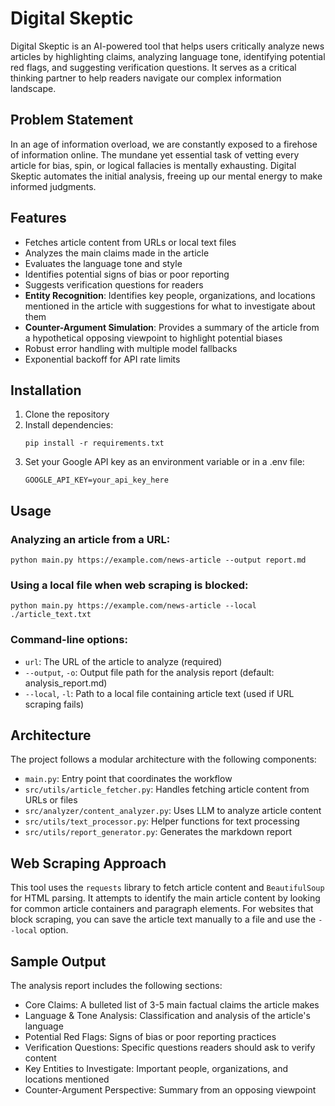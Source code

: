 # Digital Skeptic

Digital Skeptic is an AI-powered tool that helps users critically analyze news articles by highlighting claims, analyzing language tone, identifying potential red flags, and suggesting verification questions. It serves as a critical thinking partner to help readers navigate our complex information landscape.

## Problem Statement

In an age of information overload, we are constantly exposed to a firehose of information online. The mundane yet essential task of vetting every article for bias, spin, or logical fallacies is mentally exhausting. Digital Skeptic automates the initial analysis, freeing up our mental energy to make informed judgments.

## Features

- Fetches article content from URLs or local text files
- Analyzes the main claims made in the article
- Evaluates the language tone and style
- Identifies potential signs of bias or poor reporting
- Suggests verification questions for readers
- **Entity Recognition**: Identifies key people, organizations, and locations mentioned in the article with suggestions for what to investigate about them
- **Counter-Argument Simulation**: Provides a summary of the article from a hypothetical opposing viewpoint to highlight potential biases
- Robust error handling with multiple model fallbacks
- Exponential backoff for API rate limits

## Installation

1. Clone the repository
2. Install dependencies:
   ```
   pip install -r requirements.txt
   ```
3. Set your Google API key as an environment variable or in a .env file:
   ```
   GOOGLE_API_KEY=your_api_key_here
   ```

## Usage

### Analyzing an article from a URL:

```
python main.py https://example.com/news-article --output report.md
```

### Using a local file when web scraping is blocked:

```
python main.py https://example.com/news-article --local ./article_text.txt
```

### Command-line options:

- `url`: The URL of the article to analyze (required)
- `--output`, `-o`: Output file path for the analysis report (default: analysis_report.md)
- `--local`, `-l`: Path to a local file containing article text (used if URL scraping fails)

## Architecture

The project follows a modular architecture with the following components:

- `main.py`: Entry point that coordinates the workflow
- `src/utils/article_fetcher.py`: Handles fetching article content from URLs or files
- `src/analyzer/content_analyzer.py`: Uses LLM to analyze article content
- `src/utils/text_processor.py`: Helper functions for text processing
- `src/utils/report_generator.py`: Generates the markdown report

## Web Scraping Approach

This tool uses the `requests` library to fetch article content and `BeautifulSoup` for HTML parsing. It attempts to identify the main article content by looking for common article containers and paragraph elements. For websites that block scraping, you can save the article text manually to a file and use the `--local` option.

## Sample Output

The analysis report includes the following sections:
- Core Claims: A bulleted list of 3-5 main factual claims the article makes
- Language & Tone Analysis: Classification and analysis of the article's language
- Potential Red Flags: Signs of bias or poor reporting practices
- Verification Questions: Specific questions readers should ask to verify content
- Key Entities to Investigate: Important people, organizations, and locations mentioned
- Counter-Argument Perspective: Summary from an opposing viewpoint
